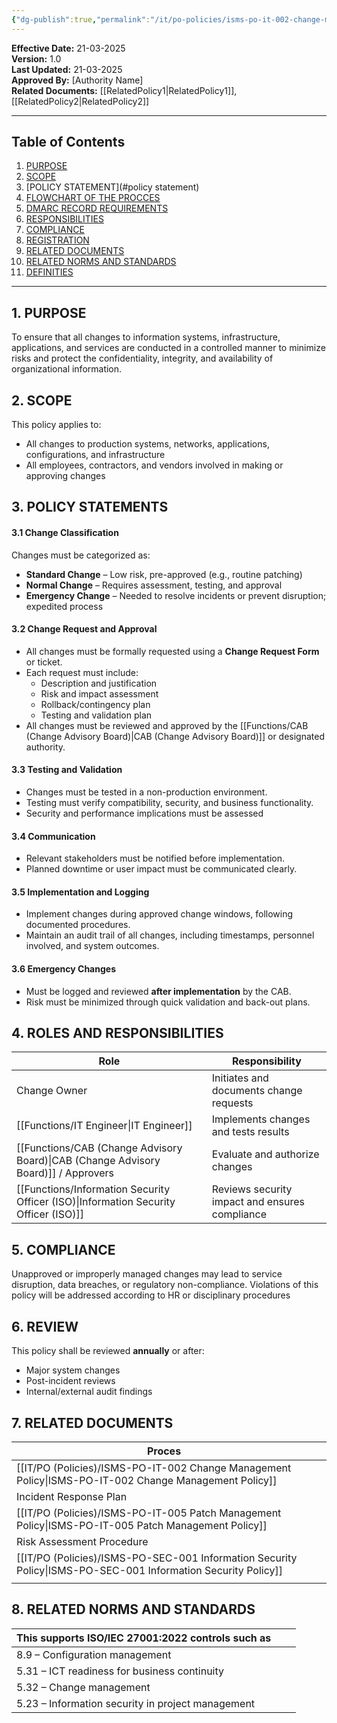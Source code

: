 ```yaml
---
{"dg-publish":true,"permalink":"/it/po-policies/isms-po-it-002-change-management-policy/","tags":["policy","Change"]}
---
```


 
**Effective Date:** 21-03-2025  
**Version:** 1.0  
**Last Updated:** 21-03-2025  
**Approved By:** [Authority Name]  
**Related Documents:** [[RelatedPolicy1\|RelatedPolicy1]], [[RelatedPolicy2\|RelatedPolicy2]]  

---
## **Table of Contents**  
1. [PURPOSE](#purpose)  
2. [SCOPE](#scope)  
3. [POLICY STATEMENT](#policy statement)  
4. [FLOWCHART OF THE PROCCES](#roles-and-responsibilities)  
5. [DMARC RECORD REQUIREMENTS](#dmarc)  
6. [RESPONSIBILITIES](#responsibilities)  
7. [COMPLIANCE](#compliance)  
8. [REGISTRATION](#registrations)  
9. [RELATED DOCUMENTS](#appendices) 
10. [RELATED NORMS AND STANDARDS](#appendices) 
11. [DEFINITIES](#DEFINITIES) 

---
## **1. PURPOSE**  
To ensure that all changes to information systems, infrastructure, applications, and services are conducted in a controlled manner to minimize risks and protect the confidentiality, integrity, and availability of organizational information.
## **2. SCOPE**
This policy applies to:
- All changes to production systems, networks, applications, configurations, and infrastructure
- All employees, contractors, and vendors involved in making or approving changes  
 
 ## **3. POLICY STATEMENTS** 
 
 #### 3.1 Change Classification
Changes must be categorized as:
- **Standard Change** – Low risk, pre-approved (e.g., routine patching)
- **Normal Change** – Requires assessment, testing, and approval
- **Emergency Change** – Needed to resolve incidents or prevent disruption; expedited process
#### 3.2 Change Request and Approval
- All changes must be formally requested using a **Change Request Form** or ticket.
- Each request must include:
    - Description and justification
    - Risk and impact assessment
    - Rollback/contingency plan
    - Testing and validation plan  
- All changes must be reviewed and approved by the [[Functions/CAB (Change Advisory Board)\|CAB (Change Advisory Board)]] or designated authority.
#### 3.3 Testing and Validation
- Changes must be tested in a non-production environment.
- Testing must verify compatibility, security, and business functionality.
- Security and performance implications must be assessed
#### 3.4 Communication
- Relevant stakeholders must be notified before implementation.
- Planned downtime or user impact must be communicated clearly.
#### 3.5 Implementation and Logging
- Implement changes during approved change windows, following documented procedures.
- Maintain an audit trail of all changes, including timestamps, personnel involved, and system outcomes.
#### 3.6 Emergency Changes
- Must be logged and reviewed **after implementation** by the CAB.
- Risk must be minimized through quick validation and back-out plans.
## **4. ROLES AND RESPONSIBILITIES**

| Role                                        | Responsibility                                 |
| ------------------------------------------- | ---------------------------------------------- |
| Change Owner                                | Initiates and documents change requests        |
| [[Functions/IT Engineer\|IT Engineer]]<br>                         | Implements changes and tests results           |
| [[Functions/CAB (Change Advisory Board)\|CAB (Change Advisory Board)]] / Approvers | Evaluate and authorize changes                 |
| [[Functions/Information Security Officer (ISO)\|Information Security Officer (ISO)]]      | Reviews security impact and ensures compliance |
## **5.  COMPLIANCE**
Unapproved or improperly managed changes may lead to service disruption, data breaches, or regulatory non-compliance. Violations of this policy will be addressed according to HR or disciplinary procedures

## **6. REVIEW**
This policy shall be reviewed **annually** or after:

- Major system changes
- Post-incident reviews
- Internal/external audit findings
## **7. RELATED DOCUMENTS**  

| Proces                                          |     |
| ----------------------------------------------- | --- |
| [[IT/PO (Policies)/ISMS-PO-IT-002 Change Management Policy\|ISMS-PO-IT-002 Change Management Policy]]     |     |
| Incident Response Plan                          |     |
| [[IT/PO (Policies)/ISMS-PO-IT-005 Patch Management Policy\|ISMS-PO-IT-005 Patch Management Policy]]       |     |
| Risk Assessment Procedure                       |     |
| [[IT/PO (Policies)/ISMS-PO-SEC-001 Information Security Policy\|ISMS-PO-SEC-001 Information Security Policy]] |     |
|                                                 |     |
## **8. RELATED NORMS AND STANDARDS**

| This supports **ISO/IEC 27001:2022** controls such as |     |     |
| ----------------------------------------------------- | --- | --- |
| 8.9 – Configuration management                        |     |     |
| 5.31 – ICT readiness for business continuity          |     |     |
| 5.32 – Change management                              |     |     |
| 5.23 – Information security in project management     |     |     |












